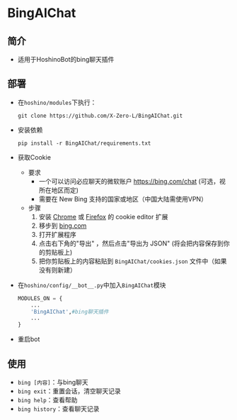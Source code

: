 # BingAIChat

## 简介

- 适用于HoshinoBot的bing聊天插件

## 部署

- 在`hoshino/modules`下执行：

    ```shell
    git clone https://github.com/X-Zero-L/BingAIChat.git
    ```

- 安装依赖

    ```shell
    pip install -r BingAIChat/requirements.txt
    ```

- 获取Cookie

  - 要求
    - 一个可以访问必应聊天的微软账户 <https://bing.com/chat> (可选，视所在地区而定)
    - 需要在 New Bing 支持的国家或地区（中国大陆需使用VPN）
  - 步骤
    1. 安装 [Chrome](https://chrome.google.com/webstore/detail/cookie-editor/hlkenndednhfkekhgcdicdfddnkalmdm) 或 [Firefox](https://addons.mozilla.org/en-US/firefox/addon/cookie-editor/) 的 cookie editor 扩展
    2. 移步到 [bing.com](https://bing.com)
    3. 打开扩展程序
    4. 点击右下角的"导出" ，然后点击"导出为 JSON" (将会把内容保存到你的剪贴板上)
    5. 把你剪贴板上的内容粘贴到 `BingAIChat/cookies.json` 文件中（如果没有则新建）

- 在`hoshino/config/__bot__.py`中加入`BingAIChat`模块

    ```python
    MODULES_ON = {
        ...
        'BingAIChat',#bing聊天插件
        ...
    }
    ```

- 重启bot

## 使用

- `bing [内容]`：与bing聊天
- `bing exit`：重置会话，清空聊天记录
- `bing help`：查看帮助
- `bing history`：查看聊天记录
